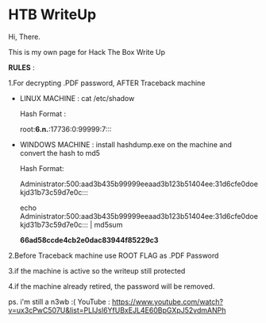 <h1>HTB WriteUp</h1>

Hi, There.

This is my own page for Hack The Box Write Up

__RULES__ :

1.For decrypting .PDF password, AFTER Traceback machine 
- LINUX MACHINE : cat /etc/shadow

  Hash Format :

  root:<b>$6$.n.</b>:17736:0:99999:7:::

- WINDOWS MACHINE : install hashdump.exe on the machine and convert the hash to md5

  Hash Format:

  Administrator:500:aad3b435b99999eeaad3b123b51404ee:31d6cfe0doekjd31b73c59d7e0c:::

  echo Administrator:500:aad3b435b99999eeaad3b123b51404ee:31d6cfe0doekjd31b73c59d7e0c::: | md5sum

  <b>66ad58ccde4cb2e0dac83944f85229c3</b>

2.Before Traceback machine use ROOT FLAG as .PDF Password

3.if the machine is active so the writeup still protected

4.if the machine already retired, the password will be removed.



ps. i'm still a n3wb :(
YouTube : https://www.youtube.com/watch?v=ux3cPwC507U&list=PLIJsl6YfUBxEJL4E60BpGXpJ52vdmANPh
